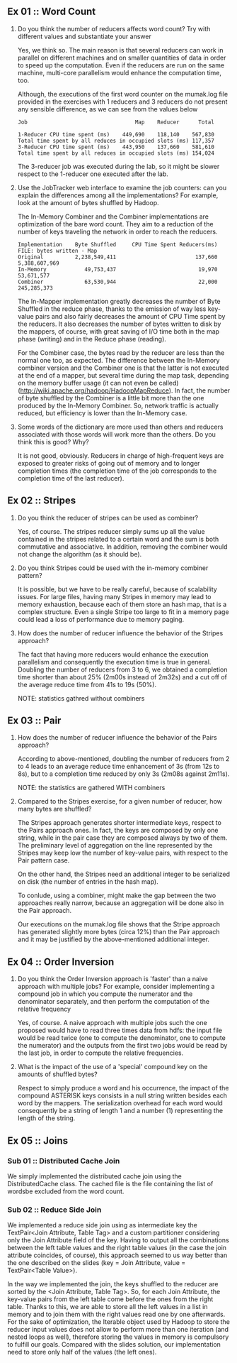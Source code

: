 Ex 01 :: Word Count
-------------------

1. Do you think the number of reducers affects word count? Try with different values and substantiate your answer

    Yes, we think so. The main reason is that several reducers can work in parallel on different machines and on smaller quantities of data in order to speed up the computation.
    Even if the reducers are run on the same machine, multi-core parallelism would enhance the computation time, too.

    Although, the executions of the first word counter on the mumak.log file provided in the exercises with 1 reducers and 3 reducers do not present any sensible difference, as we can see from the values below

    ```
    Job                                  Map    Reducer      Total

    1-Reducer CPU time spent (ms)    449,690    118,140    567,830    Total time spent by all reduces in occupied slots (ms) 117,357
    3-Reducer CPU time spent (ms)    443,950    137,660    581,610    Total time spent by all reduces in occupied slots (ms) 154,024
    ```

    The 3-reducer job was executed during the lab, so it might be slower respect to the 1-reducer one executed after the lab.


2. Use the JobTracker web interface to examine the job counters: can you explain the differences among all the implementations? For example, look at the amount of bytes shuffled by Hadoop.


    The In-Memory Combiner and the Combiner implementations are optimization of the bare word count. They aim to a reduction of the number of keys traveling the network in order to reach the reducers.

    ```
    Implementation    Byte Shuffled     CPU Time Spent Reducers(ms)     FILE: bytes written - Map
    Original          2,238,549,411                         137,660                 5,388,607,969
    In-Memory            49,753,437                          19,970                    53,671,577
    Combiner             63,530,944                          22,000                   245,285,373
    ```

    The In-Mapper implementation greatly decreases the number of Byte Shuffled in the reduce phase, thanks to the emission of way less key-value pairs and also fairly decreases the amount of CPU Time spent by the reducers.
    It also decreases the number of bytes written to disk by the mappers, of course, with great saving of I/O time both in the map phase (writing) and in the Reduce phase (reading).

    For the Combiner case, the bytes read by the reducer are less than the normal one too, as expected.
    The difference between the In-Memory combiner version and the Combiner one is that the latter is not executed at the end of a mapper, but several time during the map task, depending on the memory buffer usage
    (it can not even be called) (http://wiki.apache.org/hadoop/HadoopMapReduce). 
    In fact, the number of byte shuffled by the Combiner is a little bit more than the one produced by the In-Memory Combiner.
    So, network traffic is actually reduced, but efficiency is lower than the In-Memory case.

3. Some words of the dictionary are more used than others and reducers associated with those words will work more than the others. Do you think this is good? Why?
    
    It is not good, obviously.
    Reducers in charge of high-frequent keys are exposed to greater risks of going out of memory and to longer completion times (the completion time of the job corresponds to the completion time of the last reducer).

Ex 02 :: Stripes
----------------
1. Do you think the reducer of stripes can be used as combiner?
    
    Yes, of course. The stripes reducer simply sums up all the value contained in the stripes related to a certain word and the sum is both commutative and associative.
    In addition, removing the combiner would not change the algorithm (as it should be).

2. Do you think Stripes could be used with the in-memory combiner pattern?
  
    It is possible, but we have to be really careful, because of scalability issues.
    For large files, having many Stripes in memory may lead to memory exhaustion, because each of them store an hash map, that is a complex structure.
    Even a single Stripe too large to fit in a memory page could lead a loss of performance due to memory paging.

3. How does the number of reducer influence the behavior of the Stripes approach?
    
    The fact that having more reducers would enhance the execution parallelism and consequently the execution time is true in general.
    Doubling the number of reducers from 3 to 6, we obtained a completion time shorter than about 25% (2m00s instead of 2m32s) and a cut off of the average reduce time from 41s to 19s (50%).
    
    NOTE: statistics gathred without combiners

Ex 03 :: Pair
--------------
1. How does the number of reducer influence the behavior of the Pairs approach?
    
    According to above-mentioned, doubling the number of reducers from 2 to 4 leads to an average reduce time enhancement of 3s (from 12s to 8s), but to a completion time reduced by only 3s (2m08s against 2m11s). 
    
    NOTE: the statistics are gathered WITH combiners

2. Compared to the Stripes exercise, for a given number of reducer, how many bytes are shuffled?

    The Stripes approach generates shorter intermediate keys, respect to the Pairs approach ones. In fact, the keys are composed by only one string, while in the pair case they are composed always by two of them. 
    The preliminary level of aggregation on the line represented by the Stripes may keep low the number of key-value pairs, with respect to the Pair pattern case.

    On the other hand, the Stripes need an additional integer to be serialized on disk (the number of entries in the hash map).

    To conlude, using a combiner, might make the gap between the two approaches really narrow, because an aggregation  will be done also in the Pair approach.

    Our executions on the mumak.log file shows that the Stripe approach has generated slightly more bytes (circa 12%) than the Pair approach and it may be justified by the above-mentioned additional integer. 

Ex 04 :: Order Inversion
------------------------
1. Do you think the Order Inversion approach is 'faster' than a naive approach with multiple jobs? For example, consider implementing a compound job in which you compute the numerator and the denominator separately, and then perform the computation of the relative frequency
    
    Yes, of course. A naive approach with multiple jobs such the one proposed would have to read three times data from hdfs:
    the input file would be read twice (one to compute the denominator, one to compute the numerator) and the outputs from the first two jobs would be read by the last job, in order to compute the relative frequencies.

2. What is the impact of the use of a 'special' compound key on the amounts of shuffled bytes?
    
    Respect to simply produce a word and his occurrence, the impact of the compound ASTERISK keys consists in a null string written besides each word by the mappers.
    The serialization overhead for each word would consequently be a string of length 1 and a number (1) representing the length of the string.   
    
Ex 05 :: Joins
--------------

### Sub 01 :: Distributed Cache Join
We simply implemented the distributed cache join using the DistributedCache class. The cached file is the file containing the list of wordsbe excluded from the word count.
    
### Sub 02 :: Reduce Side Join
We implemented a reduce side join using as intermediate key the TextPair\<Join Attribute, Table Tag\> and a custom partitioner considering only the Join Attribute field of the key.
Having to output all the combinations between the left table values and the right table values (in the case the join attribute coincides, of course), this approach seemed to us way better than the one described on the slides (key = Join Attribute, value = TextPair\<Table Value\>).
    
In the way we implemented the join, the keys shuffled to the reducer are sorted by the \<Join Attribute, Table Tag\>. So, for each Join Attribute, the key-value pairs from the left table come before the ones from the right table. Thanks to this, we are able to store all the left values in a list in memory and to join them with the right values read one by one afterwards. For the sake of optimization, the Iterable object used by Hadoop to store the reducer input values does not allow to perform more than one iteration (and nested loops as well), therefore storing the values in memory is compulsory to fulfill our goals. Compared with the slides solution, our implementation need to store only half of the values (the left ones). 
